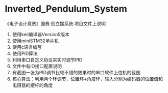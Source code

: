 # Inverted_Pendulum_System
《电子设计竞赛》国赛  倒立摆系统
项目文件上说明
1. 使用keil编译器Version5版本
2. 使用miniSTM32单片机
3. 使用c语言编写
4. 使用PID算法
5. 利用串口自定义协议来实时调节PID
6. 文件中有IO接口配置说明
7. 有截图一张为PID调节比较不错的效果时的串口软件上位机的截图
8. 核心算法：利用两个环调节，位置环+角度环，输入分别为编码器的位置值和电阻器的摆杆的角度
